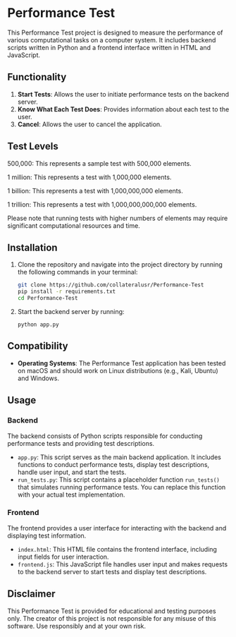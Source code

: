 # Performance Test

This Performance Test project is designed to measure the performance of various computational tasks on a computer system. It includes backend scripts written in Python and a frontend interface written in HTML and JavaScript.

## Functionality

1. **Start Tests**: Allows the user to initiate performance tests on the backend server.
2. **Know What Each Test Does**: Provides information about each test to the user.
3. **Cancel**: Allows the user to cancel the application.

## Test Levels

500,000: This represents a sample test with 500,000 elements.

1 million: This represents a test with 1,000,000 elements.

1 billion: This represents a test with 1,000,000,000 elements.

1 trillion: This represents a test with 1,000,000,000,000 elements.

Please note that running tests with higher numbers of elements may require significant computational resources and time.

## Installation

1. Clone the repository and navigate into the project directory by running the following commands in your terminal:

   ```bash
   git clone https://github.com/collateralusr/Performance-Test
   pip install -r requirements.txt
   cd Performance-Test
   ```

4. Start the backend server by running:
   ```
   python app.py
   ```

## Compatibility

- **Operating Systems**: The Performance Test application has been tested on macOS and should work on Linux distributions (e.g., Kali, Ubuntu) and Windows.

## Usage

### Backend

The backend consists of Python scripts responsible for conducting performance tests and providing test descriptions.

- `app.py`: This script serves as the main backend application. It includes functions to conduct performance tests, display test descriptions, handle user input, and start the tests.
- `run_tests.py`: This script contains a placeholder function `run_tests()` that simulates running performance tests. You can replace this function with your actual test implementation.

### Frontend

The frontend provides a user interface for interacting with the backend and displaying test information.

- `index.html`: This HTML file contains the frontend interface, including input fields for user interaction.
- `frontend.js`: This JavaScript file handles user input and makes requests to the backend server to start tests and display test descriptions.


## Disclaimer

This Performance Test is provided for educational and testing purposes only. The creator of this project is not responsible for any misuse of this software. Use responsibly and at your own risk.
